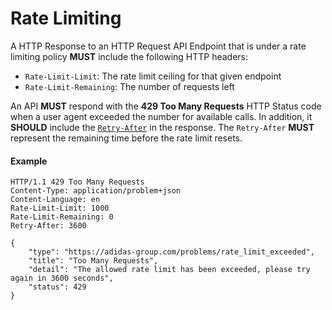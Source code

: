 # Rate Limiting
A HTTP Response to an HTTP Request API Endpoint that is under a rate limiting policy **MUST** include the following HTTP headers:

- `Rate-Limit-Limit`: The rate limit ceiling for that given endpoint
- `Rate-Limit-Remaining`: The number of requests left

An API **MUST** respond with the **429 Too Many Requests** HTTP Status code when a user agent exceeded the number for available calls. In addition, it **SHOULD** include the [`Retry-After`](https://tools.ietf.org/html/rfc7231#section-7.1.3) in the response. The `Retry-After` **MUST** represent the remaining time before the rate limit resets.


#### Example

```
HTTP/1.1 429 Too Many Requests
Content-Type: application/problem+json
Content-Language: en
Rate-Limit-Limit: 1000
Rate-Limit-Remaining: 0
Retry-After: 3600

{
    "type": "https://adidas-group.com/problems/rate_limit_exceeded",
    "title": "Too Many Requests",
    "detail": "The allowed rate limit has been exceeded, please try again in 3600 seconds",
    "status": 429
}
```